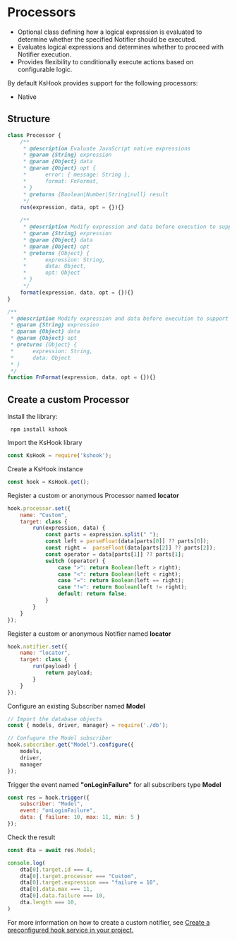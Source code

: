 # Processors
- Optional class defining how a logical expression is evaluated to determine whether the specified Notifier should be executed.
- Evaluates logical expressions and determines whether to proceed with Notifier execution.
- Provides flexibility to conditionally execute actions based on configurable logic.

By default KsHook provides support for the following processors:
- Native

## Structure
```js
class Processor {
    /**
     * @description Evaluate JavaScript native expressions 
     * @param {String} expression 
     * @param {Object} data 
     * @param {Object} opt {
     *      error: { message: String },
     *      format: FnFormat,
     * }
     * @returns {Boolean|Number|String|null} result
     */
    run(expression, data, opt = {}){}

    /**
     * @description Modify expression and data before execution to support new data types or for security reasons
     * @param {String} expression 
     * @param {Object} data 
     * @param {Object} opt 
     * @returns {Object} {
     *      expression: String, 
     *      data: Object, 
     *      opt: Object
     * }  
     */
    format(expression, data, opt = {}){}
}
```
```js
/**
 * @description Modify expression and data before execution to support new data types or for security reasons
 * @param {String} expression 
 * @param {Object} data 
 * @param {Object} opt 
 * @returns {Object} {
 *      expression: String, 
 *      data: Object
 * }  
 */
function FnFormat(expression, data, opt = {}){}
```

## Create a custom Processor

Install the library:

``` npm install kshook```

Import the KsHook library

```js
const KsHook = require('kshook');
```

Create a KsHook instance

```js
const hook = KsHook.get();
```

Register a custom or anonymous Processor named **locator**
```js
hook.processor.set({
    name: "Custom",
    target: class {
        run(expression, data) {
            const parts = expression.split(" ");
            const left = parseFloat(data[parts[0]] ?? parts[0]);
            const right =  parseFloat(data[parts[2]] ?? parts[2]);
            const operator = data[parts[1]] ?? parts[1];
            switch (operator) {
                case ">": return Boolean(left > right);
                case "<": return Boolean(left < right);
                case "=": return Boolean(left == right);
                case "!=": return Boolean(left != right);
                default: return false;
            }
        }
    }
});
```

Register a custom or anonymous Notifier named **locator**

```js
hook.notifier.set({
    name: "locator",
    target: class {
        run(payload) {
            return payload;
        }
    }
});
```

Configure an existing Subscriber named **Model**
```js
// Import the database objects 
const { models, driver, manager} = require('./db');

// Confugure the Model subscriber
hook.subscriber.get("Model").configure({
    models, 
    driver, 
    manager
});
```

Trigger the event named **"onLoginFailure"** for all subscribers type **Model**

```js
const res = hook.trigger({
    subscriber: "Model",
    event: "onLoginFailure",
    data: { failure: 10, max: 11, min: 5 }
});
```

Check the result
```js
const dta = await res.Model;

console.log(
    dta[0].target.id === 4,
    dta[0].target.processor === "Custom", 
    dta[0].target.expression === "failure = 10", 
    dta[0].data.max === 11, 
    dta[0].data.failure === 10, 
    dta.length === 10,
)
```

For more information on how to create a custom notifier, see [Create a preconfigured hook service in your project.](doc/create.service.md)
